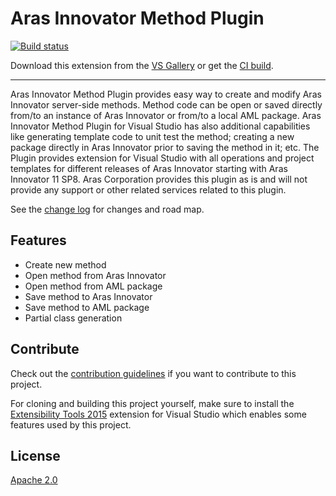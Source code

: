 # Aras Innovator Method Plugin

<!-- Replace this badge with your own-->
[![Build status](https://ci.appveyor.com/api/projects/status/hv6uyc059rqbc6fj?svg=true)](https://ci.appveyor.com/project/madskristensen/extensibilitytools)

<!-- Update the VS Gallery link after you upload the VSIX-->
Download this extension from the [VS Gallery](https://visualstudiogallery.msdn.microsoft.com/[GuidFromGallery])
or get the [CI build](http://vsixgallery.com/extension/8424E2CB-F5F4-40EA-85B8-260998634ED5/).

---------------------------------------

Aras Innovator Method Plugin provides easy way to create and modify Aras Innovator server-side methods. Method code can be open or saved directly from/to an instance of Aras Innovator or from/to a local AML package. Aras Innovator Method Plugin for Visual Studio has also additional capabilities like generating template code to unit test the method; creating a new package directly in Aras Innovator prior to saving the method in it; etc. The Plugin provides extension for Visual Studio with all operations and project templates for different releases of Aras Innovator starting with Aras Innovator 11 SP8. Aras Corporation provides this plugin as is and will not provide any support or other related services related to this plugin.

See the [change log](CHANGELOG.md) for changes and road map.

## Features

- Create new method
- Open method from Aras Innovator
- Open method from AML package
- Save method to Aras Innovator
- Save method to AML package
- Partial class generation


## Contribute
Check out the [contribution guidelines](CONTRIBUTING.md)
if you want to contribute to this project.

For cloning and building this project yourself, make sure
to install the
[Extensibility Tools 2015](https://visualstudiogallery.msdn.microsoft.com/ab39a092-1343-46e2-b0f1-6a3f91155aa6)
extension for Visual Studio which enables some features
used by this project.

## License
[Apache 2.0](LICENSE)